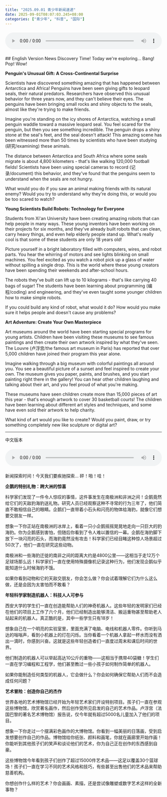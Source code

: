 ```yaml
---
title: "2025.09.01 青少年新闻速递"
date: 2025-09-01T08:07:03.245+08:00
categories: ["青少年", "科普", "国际"]
---
```

<audio controls style="width: 100%; max-width: 900px; margin: 1.5em 0; display: block;">
<source src="/mp3/teen_news/20250901.en.wav" type="audio/wav">
</audio>
## English Version
News Discovery Time! Today we're exploring... Bang! Pop! Wow!

**Penguin's Unusual Gift: A Cross-Continental Surprise**

Scientists have discovered something amazing that has happened between Antarctica and Africa! Penguins have been seen giving gifts to leopard seals, their natural predators. Researchers have observed this unusual behavior for three years now, and they can't believe their eyes. The penguins have been bringing small rocks and shiny objects to the seals, almost like they're trying to make friends.

Imagine you're standing on the icy shores of Antarctica, watching a small penguin waddle toward a massive leopard seal. You feel scared for the penguin, but then you see something incredible. The penguin drops a shiny stone at the seal's feet, and the seal doesn't attack! This amazing scene has been witnessed more than 50 times by scientists who have been studying (研究/examining) these animals.

The distance between Antarctica and South Africa where some seals migrate is about 4,800 kilometers - that's like walking 120,000 football fields! Scientists have been using special cameras to record (记录/document) this behavior, and they've found that the penguins seem to understand when the seals are not hungry.

What would you do if you saw an animal making friends with its natural enemy? Would you try to understand why they're doing this, or would you be too scared to watch?

**Young Scientists Build Robots: Technology for Everyone**

Students from Xi'an University have been creating amazing robots that can help people in many ways. These young inventors have been working on their projects for six months, and they've already built robots that can clean, carry heavy things, and even help elderly people stand up. What's really cool is that some of these students are only 18 years old!

Picture yourself in a bright laboratory filled with computers, wires, and robot parts. You hear the whirring of motors and see lights blinking on small machines. You feel excited as you watch a robot pick up a glass of water without spilling a single drop. This is the world where these young creators have been spending their weekends and after-school hours.

The robots they've built can lift up to 10 kilograms - that's like carrying 40 bags of sugar! The students have been learning about programming (编程/coding) and engineering, and they've even taught some younger children how to make simple robots.

If you could build any kind of robot, what would it do? How would you make sure it helps people and doesn't cause any problems?

**Art Adventure: Create Your Own Masterpiece**

Art museums around the world have been starting special programs for young artists. Children have been visiting these museums to see famous paintings and then create their own artwork inspired by what they've seen. The Louvre (卢浮宫/the famous art museum in Paris) has reported that over 5,000 children have joined their program this year alone.

Imagine walking through a big museum with colorful paintings all around you. You see a beautiful picture of a sunset and feel inspired to create your own. The museum gives you paper, paints, and brushes, and you start painting right there in the gallery! You can hear other children laughing and talking about their art, and you feel proud of what you're making.

These museums have seen children create more than 15,000 pieces of art this year - that's enough artwork to cover 30 basketball courts! The children have been learning about different art styles and techniques, and some have even sold their artwork to help charity.

What kind of art would you like to create? Would you paint, draw, or try something completely new like sculpture or digital art?

---
中文版本
<audio controls style="width: 100%; max-width: 900px; margin: 1.5em 0; display: block;">
    <source src="/mp3/teen_news/20250901.cn.wav"
  type="audio/wav">
  </audio>
新闻探索时间！今天我们要疾驰探索... 砰！啪！哇！

**企鹅的特别礼物：跨大洲的惊喜**

科学家们发现了一件令人惊叹的事情，这件事发生在南极洲和非洲之间！企鹅竟然给它们的天敌豹海豹送礼物。研究人员已经观察这种不寻常的行为三年了，他们简直不敢相信自己的眼睛。企鹅们一直带着小石头和闪亮的物体给海豹，就像它们想要交朋友一样。

想象一下你正站在南极洲的冰岸上，看着一只小企鹅摇摇晃晃地走向一只巨大的豹海豹。你为企鹅感到害怕，但随后你看到了令人难以置信的一幕。企鹅在海豹脚下放下一块闪亮的石头，而海豹竟然没有攻击！科学家们已经目睹这种惊人场景超过50次了，他们一直在研究这些动物。

南极洲和一些海豹迁徙的南非之间的距离大约是4800公里——这相当于走12万个足球场那么远！科学家们一直在使用特殊摄像机记录这种行为，他们发现企鹅似乎能知道什么时候海豹不饿。

如果你看到动物和它的天敌交朋友，你会怎么做？你会试着理解它们为什么这么做，还是会因为太害怕而不敢看？

**年轻科学家制造机器人：科技人人可参与**

西安大学的学生们一直在创造能帮助人们的神奇机器人。这些年轻的发明家们已经在他们的项目上工作了六个月，他们已经制造出能够清洁、搬运重物甚至帮助老人站起来的机器人。真正酷的是，其中一些学生只有18岁！

想象自己在一个明亮的实验室里，里面充满了电脑、电线和机器人零件。你听到马达的嗡嗡声，看到小机器上的灯在闪烁。当你看着一个机器人拿起一杯水而没有洒出一滴时，你感到兴奋。这就是这些年轻创造者们一直度过周末和课后时间的世界。

他们制造的机器人可以举起高达10公斤的重物——这相当于携带40袋糖！学生们一直在学习编程和工程学，他们甚至教过一些小孩子如何制作简单的机器人。

如果你能制造任何类型的机器人，它会做什么？你会如何确保它帮助人们而不会造成任何问题？

**艺术冒险：创造你自己的杰作**

世界各地的艺术博物馆已经开始为年轻艺术家们开设特别项目。孩子们一直在参观这些博物馆，欣赏著名画作，然后创作受所见启发的自己的艺术作品。卢浮宫（法国巴黎的著名艺术博物馆）报告说，仅今年就有超过5000名儿童加入了他们的项目。

想象一下你走过一个摆满彩色画作的大博物馆。你看到一幅美丽的日落画，受到启发想要创作自己的作品。博物馆给你纸张、颜料和画笔，你就在画廊里开始作画！你能听到其他孩子们的笑声和谈论他们的艺术，你为自己正在创作的东西感到自豪。

这些博物馆今年看到孩子们创作了超过15000件艺术品——这足以覆盖30个篮球场！孩子们一直在学习不同的艺术风格和技巧，有些甚至出售他们的艺术品来帮助慈善机构。

你想创作什么样的艺术？你会画画、素描，还是尝试像雕塑或数字艺术这样的全新事物？
